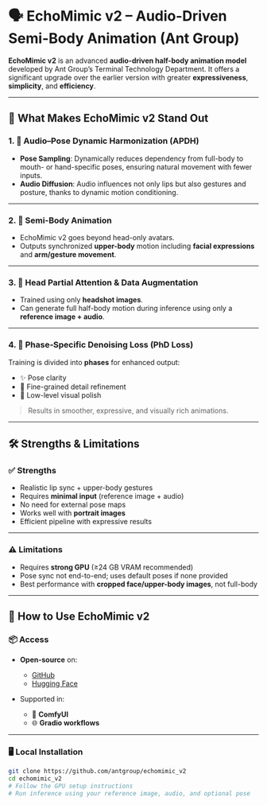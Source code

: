 # 🗣️ EchoMimic v2 – Audio-Driven Semi-Body Animation (Ant Group)

**EchoMimic v2** is an advanced **audio-driven half-body animation model** developed by Ant Group’s Terminal Technology Department. It offers a significant upgrade over the earlier version with greater **expressiveness**, **simplicity**, and **efficiency**.

---

## 🔑 What Makes EchoMimic v2 Stand Out

### 1. 🧠 Audio–Pose Dynamic Harmonization (APDH)

- **Pose Sampling**: Dynamically reduces dependency from full-body to mouth- or hand-specific poses, ensuring natural movement with fewer inputs.
- **Audio Diffusion**: Audio influences not only lips but also gestures and posture, thanks to dynamic motion conditioning.

---

### 2. 🧍 Semi-Body Animation

- EchoMimic v2 goes beyond head-only avatars.
- Outputs synchronized **upper-body** motion including **facial expressions** and **arm/gesture movement**.

---

### 3. 🎯 Head Partial Attention & Data Augmentation

- Trained using only **headshot images**.
- Can generate full half-body motion during inference using only a **reference image + audio**.

---

### 4. 🔄 Phase‑Specific Denoising Loss (PhD Loss)

Training is divided into **phases** for enhanced output:

- ✨ Pose clarity
- 🧽 Fine-grained detail refinement
- 💅 Low-level visual polish

> Results in smoother, expressive, and visually rich animations.

---

## 🛠️ Strengths & Limitations

### ✅ Strengths

- Realistic lip sync + upper-body gestures
- Requires **minimal input** (reference image + audio)
- No need for external pose maps
- Works well with **portrait images**
- Efficient pipeline with expressive results

---

### ⚠️ Limitations

- Requires **strong GPU** (≥24 GB VRAM recommended)
- Pose sync not end-to-end; uses default poses if none provided
- Best performance with **cropped face/upper-body images**, not full-body

---

## 🚀 How to Use EchoMimic v2

### 📦 Access

- **Open-source** on:
  - [GitHub](https://github.com/antgroup/echomimic_v2)
  - [Hugging Face](https://huggingface.co)

- Supported in:
  - 🧩 **ComfyUI**
  - 🌐 **Gradio workflows**

---

### 🖥️ Local Installation

```bash
git clone https://github.com/antgroup/echomimic_v2
cd echomimic_v2
# Follow the GPU setup instructions
# Run inference using your reference image, audio, and optional pose
